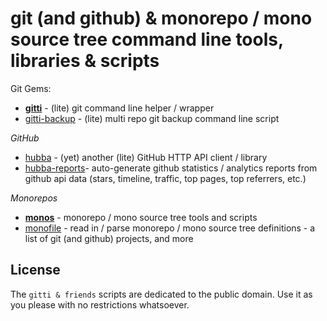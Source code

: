 # git (and github) & monorepo / mono source tree command line tools, libraries & scripts

Git Gems:

- [**gitti**](gitti)  - (lite) git command line helper / wrapper
- [gitti-backup](gitti-backup) - (lite) multi repo git backup command line script

_GitHub_

<!-- break -->
- [hubba](hubba) - (yet) another (lite) GitHub HTTP API client / library
- [hubba-reports](hubba-reports)- auto-generate github statistics / analytics reports from github api data (stars, timeline, traffic, top pages, top referrers, etc.)

_Monorepos_

<!-- break -->
- [**monos**](monos) - monorepo / mono source tree tools and scripts
- [monofile](monofile) - read in / parse monorepo / mono source tree definitions - a list of git (and github) projects, and more



## License

The `gitti & friends` scripts are dedicated to the public domain.
Use it as you please with no restrictions whatsoever.

